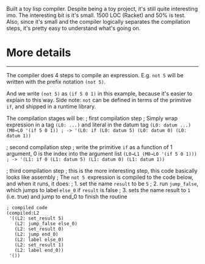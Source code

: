 Built a toy lisp compiler. Despite being a toy project, it's still quite interesting imo. 
The interesting bit is it's small. 1500 LOC (Racket) and 50% is test. 
Also, since it's small and the compiler logically separates the compilation steps, it's pretty easy to understand what's going on.

# More details
---
The compiler does 4 steps to compile an expression.
E.g. `not 5` will be written with the prefix notation `(not 5)`.

And we write `(not 5)` as `(if 5 0 1)` in this example, because it's easier to explain to this way. 
Side note: `not` can be defined in terms of the primitive `if`, and shipped in a runtime library.

The compilation stages will be:
; first compilation step
; Simply wrap expression in a tag `(L0: ...)` and literal in the datum tag `(L0: datum ...)`
`(M0→L0 '(if 5 0 1)) ; -> '(L0: if (L0: datum 5) (L0: datum 0) (L0: datum 1))`

; second compilation step
; write the primitive `if` as a function of 1 argument, 0 is the index into the argument list
`(L0→L1 (M0→L0 '(if 5 0 1))) ; -> '(L1: if 0 (L1: datum 5) (L1: datum 0) (L1: datum 1))`

; third compilation step
; this is the more interesting step, this code basically looks like assembly
; The `not 5 `expression is compiled to the code below, and when it runs, it does: 
; 1. set the name `result` to be `5`
; 2. run `jump_false`, which jumps to label `else_0` if `result` is false
; 3. sets the name result to `1` (i.e. true) and jump to end_0 to finish the routine
```
; compiled code
(compiled:L2
 '((L2: set_result 5)
   (L2: jump_false else_0)
   (L2: set_result 0)
   (L2: jump end_0)
   (L2: label else_0)
   (L2: set_result 1)
   (L2: label end_0))
 '())
 ```
